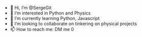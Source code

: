 - 👋 Hi, I’m @SergeGit
- 👀 I’m interested in Python and Physics 
- 🌱 I’m currently learning Python, Javascript
- 💞️ I’m looking to collaborate on tinkering on physical projects
- 📫 How to reach me: DM me
0
<!---
SergeGit/SergeGit is a ✨ special ✨ repository because its `README.md` (this file) appears on your GitHub profile.
You can click the Preview link to take a look at your changes.
--->
